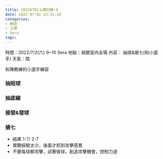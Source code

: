 ```yaml
---
title: 20220702上課記錄-8
date: 2022-07-02 23:31:10
categories: 
- 網球
- 上課
- Sera
tags:
---
```


時間：2022/7/2(六) 9~10 Sera
地點：胡娜室內全場
內容： 抽球&搶七(和小選手)
天氣：陰

和陳教練的小選手練習

### 抽短球

### 抽底線

### 接發&發球

### 搶七
- 結果 1-7/ 2-7
- 實戰經驗太少，後面才抓到攻擊感覺
- 不要每球都攻擊，試著做球，創造攻擊機會，控制力道